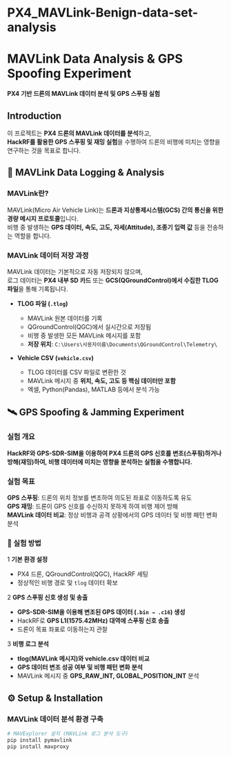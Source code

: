 # PX4_MAVLink-Benign-data-set-analysis

# MAVLink Data Analysis & GPS Spoofing Experiment
**PX4 기반 드론의 MAVLink 데이터 분석 및 GPS 스푸핑 실험**

## Introduction
이 프로젝트는 **PX4 드론의 MAVLink 데이터를 분석**하고,  
**HackRF를 활용한 GPS 스푸핑 및 재밍 실험**을 수행하여 드론의 비행에 미치는 영향을 연구하는 것을 목표로 합니다.

## 📡 MAVLink Data Logging & Analysis
### MAVLink란?
MAVLink(Micro Air Vehicle Link)는 **드론과 지상통제시스템(GCS) 간의 통신을 위한 경량 메시지 프로토콜**입니다.  
비행 중 발생하는 **GPS 데이터, 속도, 고도, 자세(Attitude), 조종기 입력 값** 등을 전송하는 역할을 합니다.

### MAVLink 데이터 저장 과정
MAVLink 데이터는 기본적으로 자동 저장되지 않으며,  
로그 데이터는 **PX4 내부 SD 카드** 또는 **GCS(QGroundControl)에서 수집한 TLOG 파일**을 통해 기록됩니다.

- **TLOG 파일 (`.tlog`)**  
  - MAVLink 원본 데이터를 기록  
  - QGroundControl(QGC)에서 실시간으로 저장됨  
  - 비행 중 발생한 모든 MAVLink 메시지를 포함  
  - **저장 위치**: `C:\Users\사용자이름\Documents\QGroundControl\Telemetry\`

- **Vehicle CSV (`vehicle.csv`)**  
  - TLOG 데이터를 CSV 파일로 변환한 것  
  - MAVLink 메시지 중 **위치, 속도, 고도 등 핵심 데이터만 포함**  
  - 엑셀, Python(Pandas), MATLAB 등에서 분석 가능

## 🛰️ GPS Spoofing & Jamming Experiment
### 실험 개요
**HackRF와 GPS-SDR-SIM을 이용하여 PX4 드론의 GPS 신호를 변조(스푸핑)하거나 방해(재밍)하여, 비행 데이터에 미치는 영향을 분석하는 실험을 수행합니다.**

### 실험 목표
**GPS 스푸핑**: 드론의 위치 정보를 변조하여 의도된 좌표로 이동하도록 유도  
**GPS 재밍**: 드론이 GPS 신호를 수신하지 못하게 하여 비행 제어 방해  
**MAVLink 데이터 비교**: 정상 비행과 공격 상황에서의 GPS 데이터 및 비행 패턴 변화 분석  

### 🔹 실험 방법
1 **기본 환경 설정**  
   - PX4 드론, QGroundControl(QGC), HackRF 세팅  
   - 정상적인 비행 경로 및 `tlog` 데이터 확보  

2 **GPS 스푸핑 신호 생성 및 송출**  
   - **GPS-SDR-SIM을 이용해 변조된 GPS 데이터 (`.bin → .c16`) 생성**  
   - HackRF로 **GPS L1(1575.42MHz) 대역에 스푸핑 신호 송출**  
   - 드론이 목표 좌표로 이동하는지 관찰  

3 **비행 로그 분석**  
   - **tlog(MAVLink 메시지)와 vehicle.csv 데이터 비교**  
   - **GPS 데이터 변조 성공 여부 및 비행 패턴 변화 분석**  
   - MAVLink 메시지 중 **GPS_RAW_INT, GLOBAL_POSITION_INT** 분석  

## ⚙️ Setup & Installation
### MAVLink 데이터 분석 환경 구축
```bash
# MAVExplorer 설치 (MAVLink 로그 분석 도구)
pip install pymavlink
pip install mavproxy
